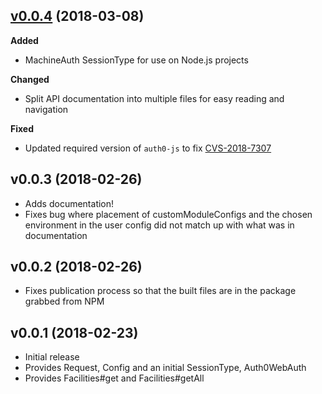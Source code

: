 ## [v0.0.4](http://github.com/ndustrialio/contxt-sdk-js/tree/v0.0.4) (2018-03-08)

**Added**
- MachineAuth SessionType for use on Node.js projects

**Changed**
- Split API documentation into multiple files for easy reading and navigation

**Fixed**
- Updated required version of `auth0-js` to fix [CVS-2018-7307](https://auth0.com/docs/security/bulletins/cve-2018-7307)

## v0.0.3 (2018-02-26)
- Adds documentation!
- Fixes bug where placement of customModuleConfigs and the chosen environment in the user config did not match up with what was in documentation

## v0.0.2 (2018-02-26)
- Fixes publication process so that the built files are in the package grabbed from NPM

## v0.0.1 (2018-02-23)
- Initial release
- Provides Request, Config and an initial SessionType, Auth0WebAuth
- Provides Facilities#get and Facilities#getAll

